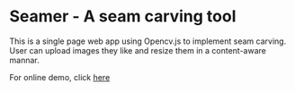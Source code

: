 # Seamer - A seam carving tool

This is a single page web app using Opencv.js to implement seam carving. User can upload images they like and resize them in a content-aware mannar.

For online demo, click [here](https://r-penguins.github.io/seamer/)